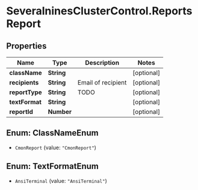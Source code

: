 # SeveralninesClusterControl.ReportsReport

## Properties

Name | Type | Description | Notes
------------ | ------------- | ------------- | -------------
**className** | **String** |  | [optional] 
**recipients** | **String** | Email of recipient | [optional] 
**reportType** | **String** | TODO | [optional] 
**textFormat** | **String** |  | [optional] 
**reportId** | **Number** |  | [optional] 



## Enum: ClassNameEnum


* `CmonReport` (value: `"CmonReport"`)





## Enum: TextFormatEnum


* `AnsiTerminal` (value: `"AnsiTerminal"`)




